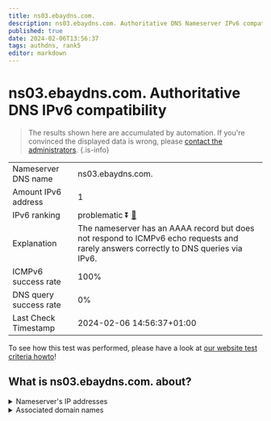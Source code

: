 ```yaml
---
title: ns03.ebaydns.com.
description: ns03.ebaydns.com. Authoritative DNS Nameserver IPv6 compatibility
published: true
date: 2024-02-06T13:56:37
tags: authdns, rank5
editor: markdown
---
```


# ns03.ebaydns.com. Authoritative DNS IPv6 compatibility

> The results shown here are accumulated by automation. If you're convinced the displayed data is wrong, please [contact the administrators](/howto/chat). 
{.is-info}




|   |   |
| - | - |
| Nameserver DNS name | ns03.ebaydns.com.
| Amount IPv6 address | 1
| IPv6 ranking | problematic :arrow_double_down: [🔗](/howto/ranking) |
| Explanation | The nameserver has an AAAA record but does not respond to ICMPv6 echo requests and rarely answers correctly to DNS queries via IPv6. |
| ICMPv6 success rate | 100%|
| DNS query success rate | 0% |
| Last Check Timestamp | 2024-02-06 14:56:37+01:00 |

To see how this test was performed, please have a look at [our website test criteria howto](/howto/testcriteria/authdns)!


## What is ns03.ebaydns.com. about?




<details>
<summary>Nameserver's IP addresses</summary>

2607:f740:e642:8::1

</details>



<details>
<summary>Associated domain names</summary>

www.ebay.com

</details>

